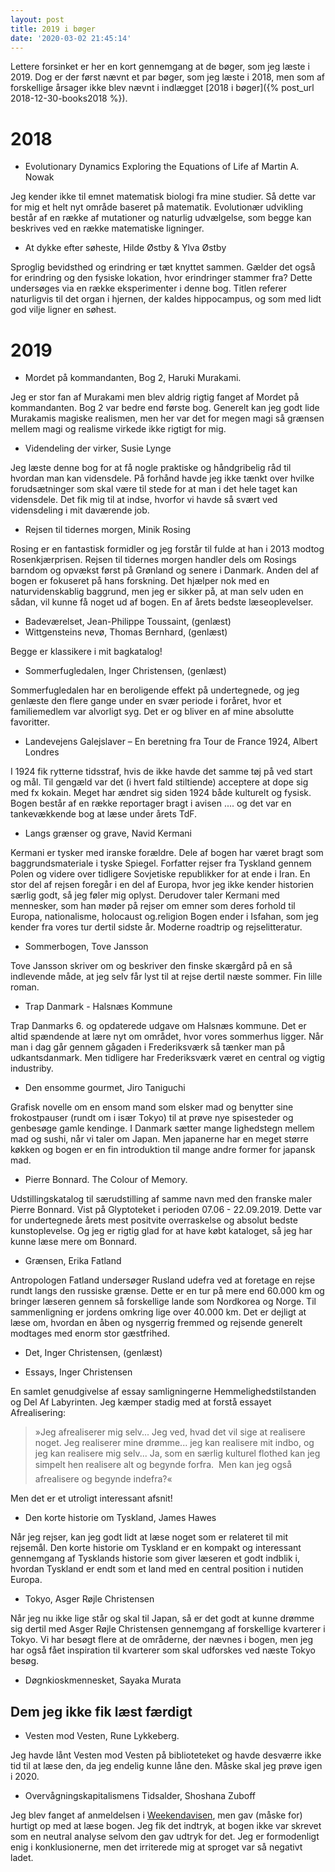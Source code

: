 ```yaml
---
layout: post
title: 2019 i bøger
date: '2020-03-02 21:45:14'
---
```


Lettere forsinket er her en kort gennemgang at de bøger, som jeg læste i 2019. Dog er der først nævnt et par bøger, som jeg læste i 2018, men som af forskellige årsager ikke blev nævnt i indlægget [2018 i bøger]({% post_url 2018-12-30-books2018 %}).

# 2018

* Evolutionary Dynamics Exploring the Equations of Life af Martin A. Nowak

Jeg kender ikke til emnet matematisk biologi fra mine studier. Så dette var for mig et helt nyt område baseret på matematik. Evolutionær udvikling består af en række af mutationer og naturlig udvælgelse, som begge kan beskrives ved en række matematiske ligninger.

* At dykke efter søheste, Hilde Østby & Ylva Østby

Sproglig bevidsthed og erindring er tæt knyttet sammen. Gælder det også for erindring og den fysiske lokation, hvor erindringer stammer fra? Dette undersøges via en række eksperimenter i denne bog. Titlen referer naturligvis til det organ i hjernen, der kaldes hippocampus, og som med lidt god vilje ligner en søhest.

# 2019

* Mordet på kommandanten, Bog 2, Haruki Murakami. 

Jeg er stor fan af Murakami men blev aldrig rigtig fanget af Mordet på kommandanten. Bog 2 var bedre end første bog. Generelt kan jeg godt lide Murakamis magiske realismen, men her var det for megen magi så grænsen mellem magi og realisme virkede ikke rigtigt for mig.

* Videndeling der virker, Susie Lynge

Jeg læste denne bog for at få nogle praktiske og håndgribelig råd til hvordan man kan vidensdele. På forhånd havde jeg ikke tænkt over hvilke forudsætninger som skal være til stede for at man i det hele taget kan vidensdele. Det fik mig til at indse, hvorfor vi havde så svært ved vidensdeling i mit daværende job.

* Rejsen til tidernes morgen, Minik Rosing

Rosing er en fantastisk formidler og jeg forstår til fulde at han i 2013 modtog Rosenkjærprisen. Rejsen til tidernes morgen handler dels om Rosings barndom og opvækst først på Grønland og senere i Danmark. Anden del af bogen er fokuseret på hans forskning. Det hjælper nok med en naturvidenskablig baggrund, men jeg er sikker på, at man selv uden en sådan, vil kunne få noget ud af bogen. En af årets bedste læseoplevelser.

* Badeværelset, Jean-Philippe Toussaint, (genlæst)
* Wittgensteins nevø, Thomas Bernhard, (genlæst)

Begge er klassikere i mit bagkatalog!

* Sommerfugledalen, Inger Christensen, (genlæst)

Sommerfugledalen har en beroligende effekt på undertegnede, og jeg genlæste den flere gange under en svær periode i foråret, hvor et familiemedlem var alvorligt syg. Det er og bliver en af mine absolutte favoritter.

* Landevejens Galejslaver – En beretning fra Tour de France 1924, Albert Londres

I 1924 fik rytterne tidsstraf, hvis de ikke havde det samme tøj på ved start og mål. Til gengæld var det (i hvert fald stiltiende) acceptere at dope sig med fx kokain. Meget har ændret sig siden 1924 både kulturelt og fysisk. Bogen består af en række reportager bragt i avisen .... og det var en tankevækkende bog at læse under årets TdF.

* Langs grænser og grave, Navid Kermani

Kermani er tysker med iranske forældre. Dele af bogen har været bragt som baggrundsmateriale i tyske Spiegel. Forfatter rejser fra Tyskland gennem Polen og videre over tidligere Sovjetiske republikker for at ende i Iran. En stor del af rejsen foregår i en del af Europa, hvor jeg ikke kender historien særlig godt, så jeg føler mig oplyst. Derudover taler Kermani med mennesker, som han møder på rejser om emner som deres forhold til Europa, nationalisme, holocaust og.religion Bogen ender i Isfahan, som jeg kender fra vores tur dertil sidste år. Moderne roadtrip og rejselitteratur.

* Sommerbogen, Tove Jansson

Tove Jansson skriver om og beskriver den finske skærgård på en så indlevende måde, at jeg selv får lyst til at rejse dertil næste sommer. Fin lille roman.

* Trap Danmark - Halsnæs Kommune

Trap Danmarks 6. og opdaterede udgave om Halsnæs kommune. Det er altid spændende at lære nyt om området, hvor vores sommerhus ligger. Når man i dag går gennem gågaden i Frederiksværk så tænker man på udkantsdanmark. Men tidligere har Frederiksværk været en central og vigtig industriby.

* Den ensomme gourmet, Jiro Taniguchi

Grafisk novelle om en ensom mand som elsker mad og benytter sine frokostpauser (rundt om i især Tokyo) til at prøve nye spisesteder og genbesøge gamle kendinge. I Danmark sætter mange lighedstegn mellem mad og sushi, når vi taler om Japan. Men japanerne har en meget større køkken og bogen er en fin introduktion til mange andre former for japansk mad.

* Pierre Bonnard. The Colour of Memory.

Udstillingskatalog til særudstilling af samme navn med den franske maler Pierre Bonnard. Vist på Glyptoteket i perioden 07.06 - 22.09.2019. Dette var for undertegnede årets mest positvite overraskelse og absolut bedste kunstoplevelse. Og jeg er rigtig glad for at have købt kataloget, så jeg har kunne læse mere om Bonnard.

* Grænsen, Erika Fatland

Antropologen Fatland undersøger Rusland udefra ved at foretage en rejse rundt langs den russiske grænse. Dette er en tur på mere end 60.000 km og bringer læseren gennem så forskellige lande som Nordkorea og Norge. Til sammenligning er jordens omkring lige over 40.000 km. Det er dejligt at læse om, hvordan en åben og nysgerrig fremmed og rejsende generelt modtages med enorm stor gæstfrihed.

* Det, Inger Christensen, (genlæst)

* Essays, Inger Christensen 

En samlet genudgivelse af essay samligningerne Hemmelighedstilstanden og Del Af Labyrinten. Jeg kæmper stadig med at forstå essayet Afrealisering:

>    »Jeg afrealiserer mig selv... Jeg ved, hvad det vil sige at realisere noget. Jeg realiserer mine drømme... jeg kan realisere mit indbo, og jeg kan realisere mig selv... Ja, som en særlig kulturel flothed kan jeg simpelt hen realisere alt og begynde forfra.  Men kan jeg også afrealisere og begynde indefra?«

Men det er et utroligt interessant afsnit!

* Den korte historie om Tyskland, James Hawes

Når jeg rejser, kan jeg godt lidt at læse noget som er relateret til mit rejsemål. Den korte historie om Tyskland er en kompakt og interessant gennemgang af Tysklands historie som giver læseren et godt indblik i, hvordan Tyskland er endt som et land med en central position i nutiden Europa.

* Tokyo, Asger Røjle Christensen

Når jeg nu ikke lige står og skal til Japan, så er det godt at kunne drømme sig dertil med Asger Røjle Christensen gennemgang af forskellige kvarterer i Tokyo. Vi har besøgt flere at de områderne, der nævnes i bogen, men jeg har også fået inspiration til kvarterer som skal udforskes ved næste Tokyo besøg.

* Døgnkioskmennesket, Sayaka Murata

## Dem jeg ikke fik læst færdigt
* Vesten mod Vesten, Rune Lykkeberg.

Jeg havde lånt Vesten mod Vesten på biblioteteket og havde desværre ikke tid til at læse den, da jeg endelig kunne låne den. Måske skal jeg prøve igen i 2020.

* Overvågningskapitalismens Tidsalder, Shoshana Zuboff

Jeg blev fanget af anmeldelsen i [Weekendavisen](https://www.weekendavisen.dk/2019-25/samfund/en-skaerm-der-ser-os), men gav (måske for) hurtigt op med at læse bogen. Jeg fik det indtryk, at bogen ikke var skrevet som en neutral analyse selvom den gav udtryk for det. Jeg er formodenligt enig i konklusionerne, men det irriterede mig at sproget var så negativt ladet.

